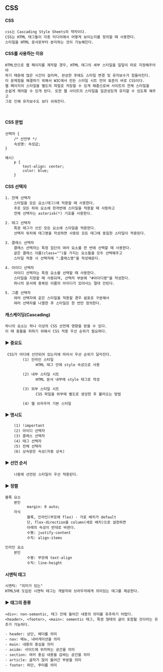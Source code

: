 ## CSS
<a name="readme-top"></a>
#### CSS
	css는 Cascading Style Sheets의 약자이다.
	CSS는 HTML 태그들이 각종 미디어에서 어떻게 보이는지를 정의할 때 사용한다.
	스타일을 HTML 문서로부터 분리하는 것이 가능해진다.
#### CSS를 사용하는 이유
	HTML만으로 웹 페이지를 제작할 경우, HTML 태그의 세부 스타일을 일일이 따로 지정해주어야
	하기 때문에 많은 시간이 걸리며, 완성한 후에도 스타일 변경 및 유지보수가 힘들어진다.
	이 문제점을 해결하기 위해서 W3C에서 만든 스타일 시트 언어 표준이 바로 CSS이다.
	웹 페이지의 스타일을 별도의 파일로 저장할 수 있게 해줌으로써 사이트의 전체 스타일을
	손쉽게 제어할 수 있게 된다. 또한 웹 사이트의 스타일을 일관성있게 유지할 수 있도록 해주고
	그로 인해 유지보수도 보다 쉬워진다.

 <br>
 
#### CSS 문법
	선택자 {
		/* 선언부 */
		속성명: 속성값;
	}

	예시)
		p {
			text-align: center;
			color: blue;
		}
  
 #### CSS 선택자
	1. 전체 선택자
		스타일을 모든 요소(태그)에 적용할 때 사용한다.
		주로 모든 하위 요소에 한꺼번에 스타일을 적용할 때 사용하고
		전체 선택자는 asterisk(*) 기호를 사용한다.

	2. 태그 선택자
		특정 태그가 쓰인 모든 요소에 스타일을 적용한다.
		선택자 위치에 태그명을 작성하면 사용된 모든 태그에 동일한 스타일이 적용된다.

	3. 클래스 선택자
		클래스 선택자는 특정 집단의 여러 요소를 한 번에 선택할 때 사용한다.
		같은 클래스 이름(class="")을 가지는 요소들을 모두 선택해주고
		스타일 적용 시 선택자에 ".클래스명"을 작성해준다.

	4. 아이디 선택자
		아이디 선택자는 특정 요소를 선택할 때 사용한다.
		스타일을 지정할 때 사용되며, 선택자 부분에 "#아이디명"을 작성한다.
		하나의 문서에 중복된 이름의 아이디가 있어서는 절대 안된다.

	5. 그룹 선택자
		여러 선택자에 같은 스타일을 적용할 경우 쉼표로 구분해서
		여러 선택자를 나열한 후 스타일은 한 번만 정의한다.
    

#### 캐스케이딩(Cascading)
	하나의 요소는 하나 이상의 CSS 선언에 영향을 받을 수 있다.
	이 때 충돌을 피하기 위해서 CSS 적용 우선 순위가 필요하다.

#### ▶ 중요도
     CSS가 어디에 선언되어 있는지에 따라서 우선 순위가 달라진다.
		    (1) 인라인 스타일
			      HTML 태그 안에 style 속성으로 사용

		    (2) 내부 스타일 시트
			      HTML 문서 내부에 style 태그로 작성

		    (3) 외부 스타일 시트
			      CSS 파일을 외부에 별도로 생성한 후 불러오는 방법

		    (4) 웹 브라우저 기본 스타일
  
#### ▶ 명시도
		(1) !important
		(2) 아이디 선택자
		(3) 클래스 선택자
		(4) 태그 선택자
		(5) 전체 선택자
		(6) 상속받은 속성(자동 상속)

#### ▶ 선언 순서
		나중에 선언된 스타일이 우선 적용된다.
  

#### ▶ 정렬
	블록 요소
   		본인
  			  margin: 0 auto;  
   		자식
  			  블록, 인라인(부모에 flex) - 가로 배치가 default
  			  단, flex-direction을 column(세로 배치)으로 설정하면
  			  아래의 속성이 반대로 바뀐다.
  			  수평: justify-content
  			  수직: align-items

	인라인 요소
   		본인
  			  수평: 부모에 text-align
  			  수직: line-height

#### 시맨틱 태그
	시맨틱: "의미가 있는"
	HTML5에 도입된 시맨틱 태그는 개발자와 브라우저에게 의미있는 태그를 제공한다.

#### ▶ 태그의 종류
	<div>: non-semantic, 태그 안에 들어간 내용의 의미를 유추하기 어렵다.
	<header>, <footer>, <main>: sementic 태그, 특정 형태의 글이 포함될 것이라는 유추가 가능하다.

	- header: 상단, 헤더를 의미
	- nav: 메뉴, 내비게이션을 의미
	- main: 내용의 중심을 의미
	- aside: 사이드에 위치하는 공간을 의미
	- section: 여러 중심 내용을 감싸는 공간을 의미
	- article: 글자가 많이 들어간 부분을 의미
	- footer: 하단, 푸터를 의미


